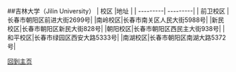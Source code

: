 ##吉林大学（Jilin University）
| 校区      |地址      |
| ---------| ---------|
| 前卫校区   |长春市朝阳区前进大街2699号|
|南岭校区|长春市南关区人民大街5988号|
|新民校区|长春市朝阳区新民大街828号|
|朝阳校区|长春市朝阳区西民主大街938号|
|和平校区|长春市绿园区西安大路5333号|
|南湖校区|长春市朝阳区南湖大路5372号|

[回到主页](README.md)